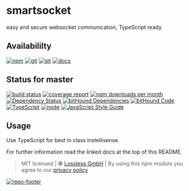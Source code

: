 # smartsocket
easy and secure websocket communication, TypeScript ready

## Availabililty
[![npm](https://pushrocks.gitlab.io/assets/repo-button-npm.svg)](https://www.npmjs.com/package/smartsocket)
[![git](https://pushrocks.gitlab.io/assets/repo-button-git.svg)](https://GitLab.com/pushrocks/smartsocket)
[![git](https://pushrocks.gitlab.io/assets/repo-button-mirror.svg)](https://github.com/pushrocks/smartsocket)
[![docs](https://pushrocks.gitlab.io/assets/repo-button-docs.svg)](https://pushrocks.gitlab.io/smartsocket/)

## Status for master
[![build status](https://GitLab.com/pushrocks/smartsocket/badges/master/build.svg)](https://GitLab.com/pushrocks/smartsocket/commits/master)
[![coverage report](https://GitLab.com/pushrocks/smartsocket/badges/master/coverage.svg)](https://GitLab.com/pushrocks/smartsocket/commits/master)
[![npm downloads per month](https://img.shields.io/npm/dm/smartsocket.svg)](https://www.npmjs.com/package/smartsocket)
[![Dependency Status](https://david-dm.org/pushrocks/smartsocket.svg)](https://david-dm.org/pushrocks/smartsocket)
[![bitHound Dependencies](https://www.bithound.io/github/pushrocks/smartsocket/badges/dependencies.svg)](https://www.bithound.io/github/pushrocks/smartsocket/master/dependencies/npm)
[![bitHound Code](https://www.bithound.io/github/pushrocks/smartsocket/badges/code.svg)](https://www.bithound.io/github/pushrocks/smartsocket)
[![TypeScript](https://img.shields.io/badge/TypeScript-2.x-blue.svg)](https://nodejs.org/dist/latest-v6.x/docs/api/)
[![node](https://img.shields.io/badge/node->=%206.x.x-blue.svg)](https://nodejs.org/dist/latest-v6.x/docs/api/)
[![JavaScript Style Guide](https://img.shields.io/badge/code%20style-standard-brightgreen.svg)](http://standardjs.com/)

## Usage
Use TypeScript for best in class instellisense.

For further information read the linked docs at the top of this README.

> MIT licensed | **&copy;** [Lossless GmbH](https://lossless.gmbh)
| By using this npm module you agree to our [privacy policy](https://lossless.gmbH/privacy.html)

[![repo-footer](https://pushrocks.gitlab.io/assets/repo-footer.svg)](https://push.rocks)
